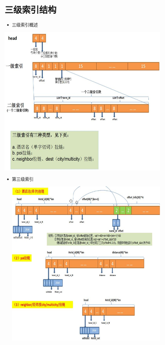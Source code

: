 # 三级索引结构

* 三级索引概述

<img src="../images/search/reverse_index1.jpg" height="450" width="600" />



* 第三级索引

  <img src="../images/search/reverse_index3.jpg" height="500" width="600" />

